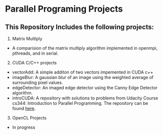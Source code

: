 # Parallel Programing Projects

## This Repository Includes the following projects:
1. Matrix Multiply
  - A comparision of the matrix multiply algorithm implemented in openmpi, pthreads, and in serial.
2. CUDA C/C++ projects
  - vectorAdd: A simple additon of two vectors impemented in CUDA c++
  - imageBlur: A gaussian blur of an image using the weighted average of surrounding pixel values.
  - edgeDetector: An imaged edge detector using the Canny Edge Detector algorithm.
  - introCUDA: A repository with solutions to problems from Udacity Course cs344: Introduction to Parallel Programming. The repository can be found [here](https://github.com/ToyinY/IntroCUDA).
3. OpenCL Projects
  - In progress
